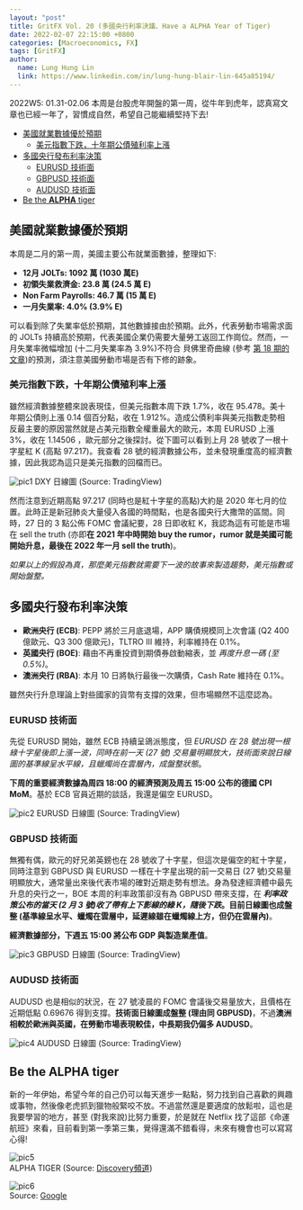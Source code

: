 ```yaml
---
layout: "post"
title: GritFX Vol. 20 (多國央行利率決議、Have a ALPHA Year of Tiger)
date: 2022-02-07 22:15:00 +0800
categories: [Macroeconomics, FX]
tags: [GritFX]
author:
  name: Lung Hung Lin
  link: https://www.linkedin.com/in/lung-hung-blair-lin-645a85194/ 
--- 
```

2022W5: 01.31-02.06
本周是台股虎年開盤的第一周，從牛年到虎年，認真寫文章也已經一年了，習慣成自然，希望自己能繼續堅持下去!
- [美國就業數據優於預期](#美國就業數據優於預期)
  - [美元指數下跌，十年期公債殖利率上漲](#美元指數下跌十年期公債殖利率上漲)
- [多國央行發布利率決策](#多國央行發布利率決策)
  - [EURUSD 技術面](#eurusd-技術面)
  - [GBPUSD 技術面](#gbpusd-技術面)
  - [AUDUSD 技術面](#audusd-技術面)
- [Be the **ALPHA** tiger](#be-the-alpha-tiger)
  
## 美國就業數據優於預期
本周是二月的第一周，美國主要公布就業面數據，整理如下:

-	**12月 JOLTs: 1092 萬 (1030 萬E)**
-	**初領失業救濟金: 23.8 萬 (24.5 萬 E)**
-	**Non Farm Payrolls: 46.7 萬 (15 萬 E)**
-	**一月失業率: 4.0% (3.9% E)**

可以看到除了失業率低於預期，其他數據接由於預期。此外，代表勞動市場需求面的 JOLTs 持續高於預期，代表美國企業仍需要大量勞工返回工作崗位。然而，一月失業率微幅增加 (十二月失業率為 3.9%)不符合 貝佛里奇曲線 (參考 [第 18 期的文章](https://financeprotein.com/posts/GritFX-VOL18/))的預測，須注意美國勞動市場是否有下修的跡象。

### 美元指數下跌，十年期公債殖利率上漲
雖然經濟數據整體來說表現佳，但美元指數本周下跌 1.7%，收在 95.478。美十年期公債則上漲 0.14 個百分點，收在 1.912%。造成公債利率與美元指數走勢相反最主要的原因當然就是占美元指數全權重最大的歐元，本周 EURUSD 上漲 3%，收在 1.14506 ，歐元部分之後探討。從下圖可以看到上月 28 號收了一根十字星紅 K (高點 97.217)。我查看 28 號的經濟數據公布，並未發現重度高的經濟數據，因此我認為這只是美元指數的回檔而已。

![pic1](https://lh3.googleusercontent.com/pw/AM-JKLVnaFA_F_i7qUB1seL4aN-EdD067M9mIsYZqD0H-iScrwbozKn54HrtkbFYrAY8-WUizV7y15lgb5gv0XREJENatG6rCEEBZ00q9pySr8XqM_Moit7a_PMoecXnvUmVMQsjA_ErR67UO9LgBgWcNhoW=w1409-h739-no?authuser=0)
DXY 日線圖 (Source: TradingView)

然而注意到近期高點 97.217 (同時也是紅十字星的高點)大約是 2020 年七月的位置。此時正是新冠肺炎大量侵入各國的時間點，也是各國央行大撒幣的區間。同時，27 日的 3 點公佈 FOMC 會議紀要，28 日即收紅 K，我認為這有可能是市場在 sell the truth (亦即**在 2021 年中時開始 buy the rumor，rumor 就是美國可能開始升息，最後在 2022 年一月 sell the truth**)。  

_如果以上的假設為真，那麼美元指數就需要下一波的故事來製造趨勢，美元指數或開始盤整。_

## 多國央行發布利率決策
-	**歐洲央行 (ECB)**: PEPP 將於三月底退場，APP 購債規模同上次會議 (Q2 400 億歐元、Q3 300 億歐元)，TLTRO III 維持，利率維持在 0.1%。
-	**英國央行 (BOE)**: 藉由不再重投資到期債券啟動縮表，並 _再度升息一碼 (至 0.5%)_。 
-	**澳洲央行 (RBA)**: 本月 10 日將執行最後一次購債，Cash Rate 維持在 0.1%。

雖然央行升息理論上對些國家的貨幣有支撐的效果，但市場顯然不這麼認為。 

### EURUSD 技術面
先從 EURUSD 開始，雖然 ECB 持續呈鴿派態度，但 _EURUSD 在 28 號出現一根綠十字星後即上漲一波，同時在前一天 (27 號) 交易量明顯放大，技術面來說日線圖的基準線呈水平線，且蠟燭尚在雲層內，成盤整狀態_。    

**下周的重要經濟數據為周四 18:00 的經濟預測及周五 15:00 公布的德國 CPI MoM**。基於 ECB 官員近期的談話，我還是偏空 EURUSD。  

![pic2](https://lh3.googleusercontent.com/pw/AM-JKLXwmVvJD17I1W4QumJrOSsMKeH4u1FM4dGSKb723eIjCUyFFA1n6PpjBGeQNuryn8iTt9LwKHEJwNBToBwPDaZWknNlGtdkcrnleZibY271nVf8cMwYusRiFVuURefpn61n3I3BLW3_Ng25smT2OrRk=w1424-h785-no?authuser=0)
EURUSD 日線圖 (Source: TradingView)

### GBPUSD 技術面

無獨有偶，歐元的好兄弟英鎊也在 28 號收了十字星，但這次是偏空的紅十字星，同時注意到 GBPUSD 與 EURUSD 一樣在十字星出現的前一交易日 (27 號)交易量明顯放大，通常量出來後代表市場的確對近期走勢有想法。身為發達經濟體中最先升息的央行之一，BOE 本周的利率政策卻沒有為 GBPUSD 帶來支撐，在 **_利率政策公布的當天 (2 月 3 號)收了帶有上下影線的綠 K，隨後下跌_。目前日線圖也成盤整 (基準線呈水平、蠟燭在雲層中，延遲線雖在蠟燭線上方，但仍在雲層內)**。  

**經濟數據部分，下週五 15:00 將公布 GDP 與製造業產值**。

![pic3](https://lh3.googleusercontent.com/pw/AM-JKLUmfg9gWVzNZVraZDLp2niEG5q1d9wl46IkrbRuD2yAWhDwrAQijesFqfmc5OogQsbIB48C2QFCM4UoIKSLS66WBNhAECG9ypmTB3TVEgWl5erA1AdLj-SZ5srvrwNSZ4QNKA1Lev09HTT8mKT88JWf=w1415-h787-no?authuser=0) 
GBPUSD 日線圖 (Source: TradingView)  

### AUDUSD 技術面

AUDUSD 也是相似的狀況，在 27 號凌晨的 FOMC 會議後交易量放大，且價格在近期低點 0.69676 得到支撐。__技術面日線圖成盤整 (理由同 GBPUSD)__，不過**澳洲相較於歐洲與英國，在勞動市場表現較佳，中長期我仍偏多 AUDUSD**。

![pic4](https://lh3.googleusercontent.com/pw/AM-JKLU3nbQSXDW3H2R9w9qWmoGTm7R4eNzumQPsvkpUdHu8NAi4faWPQ1PJJKxzi6wojczHROksG74NFKhC_WDzP-m90eM0yCKQGaJ3TwDh3g_4mIvEF4AcJ2_CIKNO6p6OvwOeJIeLmth0f0S3fGaez6_v=w1424-h783-no?authuser=0)
AUDUSD 日線圖 (Source: TradingView)

## Be the **ALPHA** tiger
新的一年伊始，希望今年的自己仍可以每天進步一點點，努力找到自己喜歡的興趣或事物，然後像老虎抓到獵物般緊咬不放。不過當然還是要適度的放鬆啦，這也是我要學習的地方，甚至 (對我來說)比努力重要，於是就在 Netflix 找了這部《命運航班》來看，目前看到第一季第三集，覺得還滿不錯看得，未來有機會也可以寫寫心得!

![pic5](https://lh3.googleusercontent.com/pw/AM-JKLWIseymVDo_p9-gN4euSmCM8gfWux_m2bZclWn5BHQ1o_NRQOAdHaCvsoZlNSKV_wPFzYMybgsIH0cE_rQDicNSBq2dHMbQCiSRPrOuiZj_xDkosi5p-La0RySU6994AZQUVbgJw5NBow2SvOOtoZOU=w500-h650-no?authuser=0)  
ALPHA TIGER (Source: [Discovery頻道](https://www.facebook.com/discoverytw/posts/5178643158835283))

  

![pic6](https://lh3.googleusercontent.com/pw/AM-JKLX1_hqBDhm0H6xHMzc5ELDl0RtK5Nq-ytOkkQGlAfw7JAgnh6qK99iCRPm_bGJFfT6X_hcvPRtVSmEkgcOMHz8s6YZrxQQeWHZ0rkKoIU2FTbpdhQ3-xiGBFRxs6BRW0hXGrjkTRRwQPTwqLF8FMJyU=w459-h789-no?authuser=0)  
Source: [Google](https://www.google.com/search?q=%E5%91%BD%E9%81%8B%E8%88%AA%E7%8F%AD&sxsrf=APq-WBseHOhR0EC4dryEE2DisXnIrBbOXw%3A1644241824999&ei=oCMBYpjBPITKmAXYx5jgBw&ved=0ahUKEwiYkZ2P3u31AhUEJaYKHdgjBnwQ4dUDCA4&uact=5&oq=%E5%91%BD%E9%81%8B%E8%88%AA%E7%8F%AD&gs_lcp=Cgdnd3Mtd2l6EAMyBAgjECcyBAguEEMyCwgAEIAEELEDEIMBMgoIABCxAxCDARBDMgoIABCxAxCDARBDMgsIABCABBCxAxCDATILCAAQgAQQsQMQgwEyCggAELEDEIMBEEMyBQgAEIAEMgsIABCABBCxAxCDAToHCAAQRxCwAzoKCC4QsQMQgwEQCjoKCAAQsQMQgwEQCjoECAAQCjoLCC4QgAQQsQMQgwE6BwguELEDEEM6CgguELEDEIMBEEM6BAgAEEM6AggASgQIQRgASgQIRhgAULQFWLMUYJoXaAJwAngAgAFliAHZBZIBAzcuMZgBAKABAcgBCsABAQ&sclient=gws-wiz)